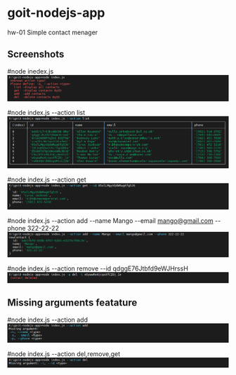 # goit-nodejs-app

hw-01 Simple contact menager

## Screenshots

#node inedex.js
![Function none](https://raw.githubusercontent.com/Krzysztof-GoIT/goit-nodejs-app/main/img/index.png)

#node index.js --action list
![Function list](https://raw.githubusercontent.com/Krzysztof-GoIT/goit-nodejs-app/main/img/list.png)

#node index.js --action get
![Function get](https://raw.githubusercontent.com/Krzysztof-GoIT/goit-nodejs-app/main/img/get.png)

#node index.js --action add --name Mango --email mango@gmail.com --phone 322-22-22
![Function add](https://raw.githubusercontent.com/Krzysztof-GoIT/goit-nodejs-app/main/img/add.png)

#node index.js --action remove --id qdggE76Jtbfd9eWJHrssH
![Function del](https://raw.githubusercontent.com/Krzysztof-GoIT/goit-nodejs-app/main/img/del.png)

## Missing arguments featature

#node index.js --action add
![Missing arguments for add](https://raw.githubusercontent.com/Krzysztof-GoIT/goit-nodejs-app/main/img/addi.png)

#node index.js --action del,remove,get
![Missing arguments for del,remove,get](https://raw.githubusercontent.com/Krzysztof-GoIT/goit-nodejs-app/main/img/geti.png)
